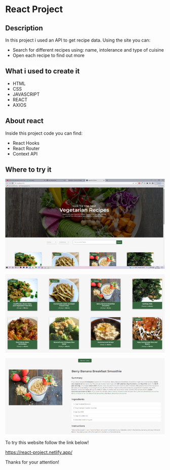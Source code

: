 
# React Project

## Description

In this project i used an API to get recipe data. Using the site you can:

- Search for different recipes using: name, intolerance and type of cuisine
- Open each recipe to find out more


## What i used to create it

- HTML
- CSS
- JAVASCRIPT
- REACT
- AXIOS

## About react

Inside this project code you can find:

- React Hooks
- React Router
- Context API

## Where to try it

![Header Screenshot](./src/img/header-screenshot.png)

![Cards Screenshot](./src/img/card-screenshot.png)

![Recipe Screenshot](./src/img/recipe-screenshot.png)

To try this website follow the link below!

https://react-project.netlify.app/

Thanks for your attention! 